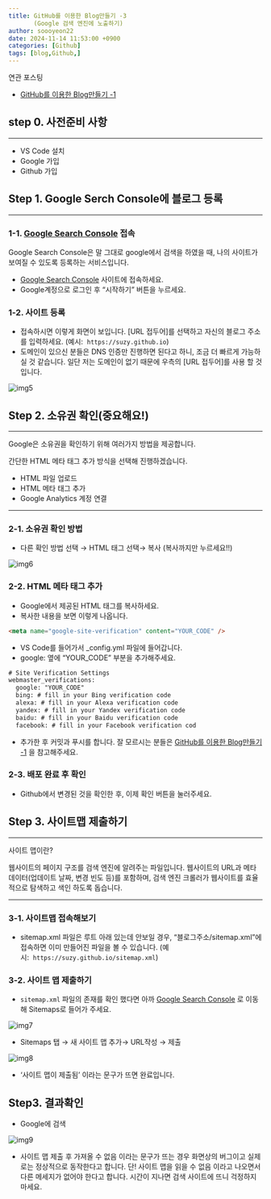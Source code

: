 ```yaml
---
title: GitHub를 이용한 Blog만들기 -3
       (Google 검색 엔진에 노출하기)
author: soooyeon22
date: 2024-11-14 11:53:00 +0900
categories: [Github]
tags: [blog,Github,]
---
```

연관 포스팅

- [GitHub를 이용한 Blog만들기 -1](https://soooyeon22.github.io/posts/Github-Blog/)

## step 0. 사전준비 사항

---

- VS Code 설치
- Google 가입
- Github 가입

## Step 1. Google Serch Console에 블로그 등록

---

### 1-1.  [Google Search Console](https://search.google.com/search-console) 접속

Google Search Console은 말 그대로 google에서 검색을 하였을 때, 나의 사이트가 보여질 수 있도록 등록하는 서비스입니다.

- [Google Search Console](https://search.google.com/search-console) 사이트에 접속하세요.
- Google계정으로 로그인 후 “시작하기” 버튼을 누르세요.

### 1-2.  사이트 등록

- 접속하시면 이렇게 화면이 보입니다. [URL 접두어]를 선택하고 자신의 블로그 주소를 입력하세요.  (예시:  `https://suzy.github.io`)
- 도메인이 있으신 분들은 DNS 인증만 진행하면 된다고 하니, 조금 더 빠르게 가능하실 것 같습니다. 일단 저는 도메인이 없기 때문에 우측의 [URL 접두어]를 사용 할 것입니다.

![img5](https://soooyeon22.github.io/assets/img/favicons/img5.png)

## Step 2. 소유권 확인(중요해요!)

---

Google은 소유권을 확인하기 위해 여러가지 방법을 제공합니다.

간단한 HTML 메타 태그 추가 방식을 선택해 진행하겠습니다.

- HTML 파일 업로드
- HTML 메타 태그 추가
- Google Analytics 계정 연결

---

### 2-1. 소유권 확인 방법

- 다른 확인 방법 선택 → HTML 태그 선택→ 복사 (복사까지만 누르세요!!)

![img6](https://soooyeon22.github.io/assets/img/favicons/img6.png)


### 2-2. HTML 메타 태그 추가

- Google에서 제공된 HTML 태그를 복사하세요.
- 복사한 내용을 보면 이렇게 나옵니다.

```html
<meta name="google-site-verification" content="YOUR_CODE" />
```

- VS Code를 들어가서  _config.yml 파일에 들어갑니다.
- google: 옆에 “YOUR_CODE” 부분을 추가해주세요.

```html
# Site Verification Settings
webmaster_verifications:
  google: "YOUR_CODE"
  bing: # fill in your Bing verification code
  alexa: # fill in your Alexa verification code
  yandex: # fill in your Yandex verification code
  baidu: # fill in your Baidu verification code
  facebook: # fill in your Facebook verification cod
```

- 추가한 후 커밋과 푸시를 합니다. 잘 모르시는 분들은 [GitHub를 이용한 Blog만들기 -1](https://soooyeon22.github.io/posts/Github-Blog/)  을 참고해주세요.

### 2-3. 배포 완료 후 확인

- Github에서 변경된 것을 확인한 후, 이제 확인 버튼을 눌러주세요.

## Step 3. 사이트맵 제출하기

---

사이트 맵이란?

웹사이트의 페이지 구조를 검색 엔진에 알려주는 파일입니다. 웹사이트의 URL과 메타데이터(업데이트 날짜, 변경 빈도 등)를 포함하며, 검색 엔진 크롤러가 웹사이트를 효율적으로 탐색하고 색인 하도록 돕습니다.

---

### 3-1. 사이트맵 접속해보기

- sitemap.xml 파일은 루트 아래 있는데 안보일 경우, “블로그주소/sitemap.xml”에 접속하면 이미 만들어진 파일을 볼 수 있습니다. (예시:  `https://suzy.github.io/sitemap.xml`)

### 3-2. 사이트 맵 제출하기

- `sitemap.xml` 파일의 존재를 확인 했다면 아까  [Google Search Console](https://search.google.com/search-console) 로 이동해 Sitemaps로 들어가 주세요.

![img7](https://soooyeon22.github.io/assets/img/favicons/img7.png)


- Sitemaps 탭 → 새 사이트 맵 추가→ URL작성 → 제출

![img8](https://soooyeon22.github.io/assets/img/favicons/img8.png)


- ‘사이트 맵이 제출됨’ 이라는 문구가 뜨면 완료입니다.

## Step3. 결과확인

- Google에 검색

![img9](https://soooyeon22.github.io/assets/img/favicons/img9.png)


- 사이트 맵 제출 후 가져올 수 없음 이라는 문구가 뜨는 경우 화면상의 버그이고 실제로는 정상적으로 동작한다고 합니다. 단! 사이트 맵을 읽을 수 없음 이라고 나오면서 다른 메세지가 없어야 한다고 합니다. 시간이 지나면 검색 사이트에 뜨니 걱정하지 마세요.